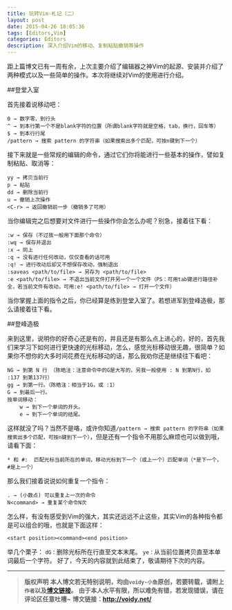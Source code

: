 ```yaml
---
title: 玩转Vim-札记（二）
layout: post
date: 2015-04-26 18:05:36
tags: [Editors,Vim]
categories: Editors
description: 深入介绍Vim的移动、复制粘贴撤销等操作
---
```


距上篇博文已有一周有余，上次主要介绍了编辑器之神Vim的起源、安装并介绍了两种模式以及一些简单的操作。本次将继续对Vim的使用进行介绍。

##登堂入室

首先接着说移动吧：

	0 → 数字零，到行头
	^ → 到本行第一个不是blank字符的位置（所谓blank字符就是空格，tab，换行，回车等）
	$ → 到本行行尾
	/pattern → 搜索 pattern 的字符串（如果搜索出多个匹配，可按n键到下一个）

接下来就是一些常规的编辑的命令，通过它们你将能进行一些基本的操作，譬如复制粘贴、取消等：

	yy → 拷贝当前行
	p → 粘贴
	dd → 删除当前行
	u → 撤销上次操作
	<C-r> → 返回撤销前一步（撤销多了可用）

当你编辑完之后想要对文件进行一些操作你会怎么办呢？别急，接着往下看：

	:w → 保存（不过我一般用下面那个命令）
	:wq → 保存并退出
	:x → 同上
	:q → 没有进行任何改动，仅仅查看的话可用
	:q! → 进行改动后却又不想保存改动，强制退出
	:saveas <path/to/file> → 另存为 <path/to/file>
	:e <path/to/file> → 不退出当前文件打开另一个一个文件（PS：可用tab键进行路径补全，若当前文件有改动，可用:e! <path/to/file> → 打开一个文件）

当你掌握上面的指令之后，你已经算是练到登堂入室了。若想进军到登峰造极，那么请接着往下看。

##登峰造极

来到这里，说明你的好奇心还是有的，并且还是有那么点上进心的，好的，首先我们来学习下如何进行更快速的光标移动，怎么，感觉光标移动很无趣，很简单？如果你不想你的大多时间花费在光标移动的话，那么我劝你还是继续往下看吧：

	NG → 到第 N 行 （陈皓注：注意命令中的G是大写的，另我一般使用 : N 到第N行，如 :137 到第137行）
	gg → 到第一行。（陈皓注：相当于1G，或 :1）
	G → 到最后一行。
	按单词移动：
	    w → 到下一个单词的开头。
	    e → 到下一个单词的结尾。

这样就没了吗？当然不是咯，或许你知道`/pattern → 搜索 pattern 的字符串（如果搜索出多个匹配，可按n键到下一个）`，但是还有一个指令不用那么麻烦也可以做到哦，请看下面：

	* 和 #:  匹配光标当前所在的单词，移动光标到下一个（或上一个）匹配单词（*是下一个，#是上一个）

那么我们接着说说如何重复一个指令：

	. → (小数点) 可以重复上一次的命令
	N<command> → 重复某个命令N次

怎么样，有没有感受到Vim的强大，其实还远远不止这些，其实Vim的各种指令都是可以组合的哦，也就是下面这样：


	<start position><command><end position>

举几个栗子：
`dG：`删除光标所在行直至文本末尾。
`ye：`从当前位置拷贝直至本单词最后一个字符。
好了，今天的内容就到此结束了，敬请期待下次的内容。

---
> **版权声明**
> **本人博文若无特别说明，均由`voidy-小鱼`原创，若要转载，请附上`作者`以及[博文链接](http://voidy.net)。**
> **由于本人水平有限，所以难免有错，若发现错误，请在评论区任意吐槽~**
> **博文链接：<http://voidy.net/>**